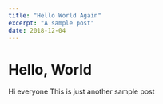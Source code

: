 ```yaml
---
title: "Hello World Again"
excerpt: "A sample post"
date: 2018-12-04
---
```


# Hello, World

Hi everyone
This is just another sample post